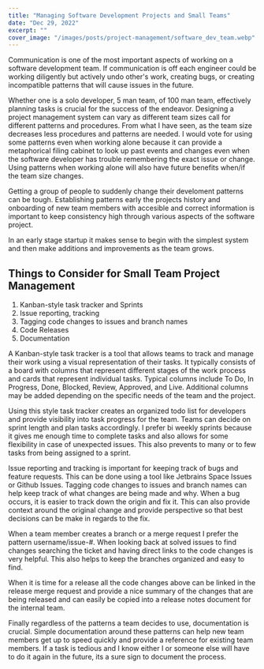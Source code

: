 ```yaml
---
title: "Managing Software Development Projects and Small Teams"
date: "Dec 29, 2022"
excerpt: ""
cover_image: "/images/posts/project-management/software_dev_team.webp"
---
```


Communication is one of the most important aspects of working on a software development team. If communication is off each engineer could be working diligently but actively undo other's work, creating bugs, or creating incompatible patterns that will cause issues in the future.

Whether one is a solo developer, 5 man team, of 100 man team, effectively planning tasks is crucial for the success of the endeavor. Designing a project management system can vary as different team sizes call for different patterns and procedures. From what I have seen, as the team size decreases less procedures and patterns are needed. I would vote for using some patterns even when working alone because it can provide a metaphorical filing cabinet to look up past events and changes even when the software developer has trouble remembering the exact issue or change. Using patterns when working alone will also have future benefits when/if the team size changes.

Getting a group of people to suddenly change their develoment patterns can be tough. Establishing patterns early the projects history and onboarding of new team members with accesible and correct information is important to keep consistency high through various aspects of the software project.

In an early stage startup it makes sense to begin with the simplest system and then make additions and improvements as the team grows.

## Things to Consider for Small Team Project Management

1. Kanban-style task tracker and Sprints
2. Issue reporting, tracking
3. Tagging code changes to issues and branch names
4. Code Releases
5. Documentation

A Kanban-style task tracker is a tool that allows teams to track and manage their work using a visual representation of their tasks. It typically consists of a board with columns that represent different stages of the work process and cards that represent individual tasks. Typical columns include To Do, In Progress, Done, Blocked, Review, Approved, and Live. Additional columns may be added depending on the specific needs of the team and the project.

Using this style task tracker creates an organized todo list for developers and provide visibility into task progress for the team. Teams can decide on sprint length and plan tasks accordingly. I prefer bi weekly sprints because it gives me enough time to complete tasks and also allows for some flexibility in case of unexpected issues. This also prevents to many or to few tasks from being assigned to a sprint.

Issue reporting and tracking is important for keeping track of bugs and feature requests. This can be done using a tool like Jetbrains Space Issues or Github Issues. Tagging code changes to issues and branch names can help keep track of what changes are being made and why. When a bug occurs, it is easier to track down the origin and fix it. This can also provide context around the original change and provide perspective so that best decisions can be make in regards to the fix.

When a team member creates a branch or a merge request I prefer the pattern username/issue-#. When looking back at solved issues to find changes searching the ticket and having direct links to the code changes is very helpful. This also helps to keep the branches organized and easy to find.

When it is time for a release all the code changes above can be linked in the release merge request and provide a nice summary of the changes that are being released and can easily be copied into a release notes document for the internal team.

Finally regardless of the patterns a team decides to use, documentation is crucial. Simple documentation around these patterns can help new team members get up to speed quickly and provide a reference for existing team members. If a task is tedious and I know either I or someone else will have to do it again in the future, its a sure sign to document the process.
